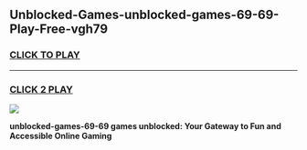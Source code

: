 
## Unblocked-Games-unblocked-games-69-69-Play-Free-vgh79
<h3>
<a href="https://premium76.site?title=unblocked-games-69-69&ref=23A">CLICK TO PLAY</a></h3>
<hr>

<h3>
<a href="https://premium76.site?title=unblocked-games-69-69&ref=23A">CLICK 2 PLAY</a>
  
</h3>

<a href="https://premium76.site?title=unblocked-games-69-69&ref=23A"><img src="https://clearcache.store/games.png"></a>


**unblocked-games-69-69 games unblocked: Your Gateway to Fun and Accessible Online Gaming**
